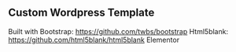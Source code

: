 ## Custom Wordpress Template
Built with
Bootstrap: https://github.com/twbs/bootstrap
Html5blank: https://github.com/html5blank/html5blank
Elementor
